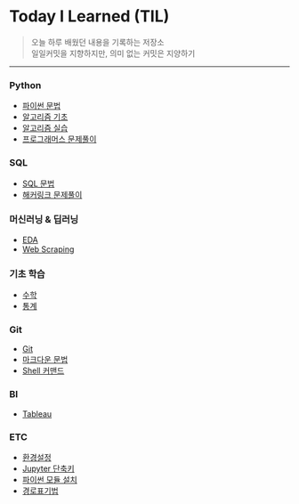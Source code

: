 
# Today I Learned (TIL)
>오늘 하루 배웠던 내용을 기록하는 저장소   
>일일커밋을 지향하지만, 의미 없는 커밋은 지양하기   
----------------------------------------------------------------------------------------------------------------------
### Python
- [파이썬 문법](https://github.com/vive0508/TIL/blob/main/Python/README.md)   
- [알고리즘 기초](https://github.com/vive0508/TIL/blob/main/Algorithm/README.md)    
- [알고리즘 실습](https://github.com/vive0508/TIL/blob/main/Algorithm_practice/README.md)   
- [프로그래머스 문제풀이](https://github.com/vive0508/TIL/tree/main/Coding_Test/%ED%94%84%EB%A1%9C%EA%B7%B8%EB%9E%98%EB%A8%B8%EC%8A%A4) 

### SQL
- [SQL 문법](https://github.com/vive0508/TIL/blob/main/SQL/sql.md)
- [해커링크 문제풀이](https://github.com/vive0508/TIL/blob/main/SQL/HackerRank/README.md)

### 머신러닝 & 딥러닝
- [EDA](https://github.com/vive0508/TIL/blob/main/ML_DL/EDA/README.md)
- [Web Scraping](https://github.com/vive0508/TIL/blob/main/ML_DL/Web_Scraping/README.md)

### 기초 학습
- [수학](https://github.com/vive0508/TIL/blob/main/Basic_Math/basic_math.md)
- [통계](https://github.com/vive0508/TIL/blob/main/Basic_Statistics/README.md)

### Git
- [Git](https://github.com/vive0508/TIL/blob/main/Git/basic_git.md)
- [마크다운 문법](https://github.com/vive0508/TIL/blob/main/ETC/markdown_syntax.md)  
- [Shell 커맨드](https://github.com/vive0508/TIL/blob/main/ETC/shell_commands.md)  

### BI
- [Tableau]()

### ETC
- [환경설정](https://github.com/vive0508/TIL/blob/main/ETC/setting.md)   
- [Jupyter 단축키](https://github.com/vive0508/TIL/blob/main/ETC/jupyter_shortcut.md)   
- [파이썬 모듈 설치](https://github.com/vive0508/TIL/blob/main/ETC/module.md)  
- [경로표기법](https://github.com/vive0508/TIL/blob/main/ETC/.md)

